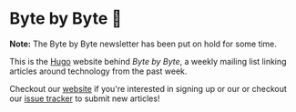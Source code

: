 # Byte by Byte 🚀

**Note:** The Byte by Byte newsletter has been put on hold for some time.

This is the [Hugo](https://gohugo.io) website behind *Byte by Byte*, a weekly mailing list linking articles around technology from the past week.

Checkout our [website](https://www.bytebybyte.io/) if you're interested in signing up or our or checkout our [issue tracker](https://github.com/jloh/bytebybyte/issues) to submit new articles!
